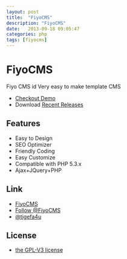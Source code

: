 ```yaml
---
layout: post
title:  "FiyoCMS"
description: "FiyoCMS"
date:   2013-09-18 09:05:47
categories: php
tags: [fiyocms]
---
```


FiyoCMS
=======

Fiyo CMS id Very easy to make template CMS 

- [Checkout Demo](http://demo.fiyo.org) 
- Download [Recent Releases](http://www.fiyo.org/download)


## Features

- Easy to Design
- SEO Optimizer
- Friendly Coding
- Easy Customize
- Compatible with PHP 5.3.x
- Ajax+JQuery+PHP

## Link

- [FiyoCMS](http://www.fiyo.org)
- [Follow @FiyoCMS](http://twitter.com/FiyoCMS)
- [@tigefa4u](http://tigefa4u.github.io)

## License

- [the GPL-V3 license](LICENSE.txt)